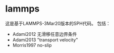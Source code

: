 # lammps
这是基于LAMMPS-3Mar20版本的SPH代码。
包括：
* Adami2012 无滑移任意边界条件
* Adami2013 "transport velocity"
* Morris1997 no-slip